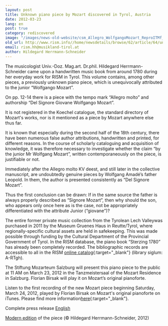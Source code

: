```yaml
---
layout: post
title: Unknown piano piece by Mozart discovered in Tyrol, Austria
date: 2012-03-23
lang: en
post: true
category: rediscovered
image: "/images/news-old-website/csm_Allegro_WolfgangoMozart_ReproITMf_1024_378f6903e1.jpg"
old_url: http://www.rism.info//home/newsdetails/browse/62/article/64/unknown-piano-piece-by-mozart-discovered-in-tyrol-austria-1.html
email: rism.hh@musikland-tirol.at
author: Hildegard Herrmann-Schneider
---
```


The musicologist Univ.-Doz. Mag.art. Dr.phil. Hildegard Herrmann-Schneider came upon a handwritten music book from around 1780 during her everyday work for RISM in Tyrol. This volume contains, among other pieces, a previously unknown piano piece, which is unequivocally attributed to the junior “Wolfgango Mozart”.

On pp. 12-14 there is a piece with the tempo mark “Allegro molto” and authorship “Del Signore Giovane Wolfgango Mozart”.

It is not registered in the Koechel catalogue, the standard directory of Mozart's works, nor is it mentioned as a piece by Mozart anywhere else thus far.

It is known that especially during the second half of the 18th century, there have been numerous false author attributions, handwritten and printed, for different reasons. In the course of scholarly cataloguing and acquisition of knowledge, it was therefore necessary to investigate whether the claim “by the junior Mr Wolfgang Mozart”, written contemporaneously on the piece, is justifiable or not.

Immediately after the Allegro molto KV deest, and still later in the collective manuscript, are undoubtedly genuine pieces by Wolfgang Amadé’s father Leopold. In them, the author is presented consistently as “Del Signore Mozart”.

Thus the first conclusion can be drawn: If in the same source the father is always properly described as “Signore Mozart”, then why should the son, who appears only once here as is the case, not be appropriately differentiated with the attribute Junior (“giovane”)?

The entire former private music collection from the Tyrolean Lech Valleywas purchased in 2011 by the Museum Gruenes Haus in Reutte/Tyrol, where regionally-specific cultural assets are held in safekeeping. This was made possible through funding by the Cultural Department of the Provincial Government of Tyrol. In the RISM database, the piano book “Sterzing 1780” has already been completely recorded. The bibliographic records are accessible to all in the RISM [online catalog](https://opac.rism.info/search?View=rism&siglum=A-RTgh){:target="_blank"} (library siglum: A-RTgh).


The Stiftung Mozarteum Salzburg will present this piano piece to the public at 11 AM on March 23, 2012 in the Tanzmeistersaal of the Mozart Residence in Salzburg. Florian Birsak will play it on Mozart’s original pianoforte.

Listen to the first recording of the new Mozart piece beginning Saturday, March 24, 2012, played by Florian Birsak on Mozart's original pianoforte on iTunes. Please find more information[here](http://allegro.mozarteum.at/){:target="_blank"}.


Complete press release [English](/resources-old-website/news/PM_E_HermannSchneider20120323.pdf)

[Modern edition](/resources-old-website/news/NOTEN_MWA_A-RTgh_111014_p0178_Version1_Mozart_c_Hildegard_HermannSchneider.pdf) of the piece (© Hildegard Herrmann-Schneider, 2012)